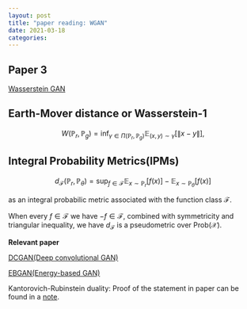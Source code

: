```yaml
---
layout: post
title: "paper reading: WGAN"
date: 2021-03-18
categories:
---
```


## Paper 3

[Wasserstein GAN](https://arxiv.org/abs/1701.07875)

## Earth-Mover distance or Wasserstein-1

$$W(\mathbb{P}_r, \mathbb{P}_g) = \inf_{\gamma \in \Pi(\mathbb{P}_r, \mathbb{P}_g)} \mathbb{E}_{(x, y) \sim \gamma} [\|x - y\|],$$

## Integral Probability Metrics(IPMs)

$$d_{\mathcal{F}} (\mathbb{P}_r, \mathbb{P}_{\theta}) = \sup_{f \in \mathcal{F}} \mathbb{E}_{x \sim \mathbb{P}_r} [f(x)] - \mathbb{E}_{x \sim \mathbb{P}_{\theta}} [f(x)]$$

as an integral probabilic metric associated with the function class $\mathcal{F}$.

When every $f \in \mathcal{F}$ we have $-f \in \mathcal{F}$, combined with symmetricity and triangular inequality, we have $d_{\mathcal{F}}$ is a pseudometric over Prob($\mathcal{X}$).

**Relevant paper**

[DCGAN(Deep convolutional GAN)](https://arxiv.org/abs/1511.06434)

[EBGAN(Energy-based GAN)](https://arxiv.org/abs/1609.03126)

Kantorovich-Rubinstein duality: Proof of the statement in paper can be found in a [note](https://courses.cs.washington.edu/courses/cse599i/20au/resources/L12_duality.pdf).
